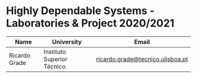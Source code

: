# Highly Dependable Systems - Laboratories & Project 2020/2021

| Name | University | Email |
| ---- | ---- | ---- |
| Ricardo Grade | Instituto Superior Técnico | ricardo.grade@tecnico.ulisboa.pt |

